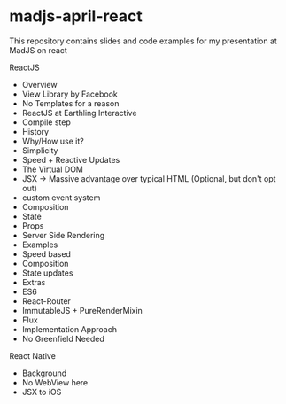 # madjs-april-react
This repository contains slides and code examples for my presentation at MadJS on react

ReactJS
- Overview
 - View Library by Facebook
 - No Templates for a reason
 - ReactJS at Earthling Interactive
 - Compile step
- History
- Why/How use it?
 - Simplicity
 - Speed + Reactive Updates
 - The Virtual DOM
 - JSX -> Massive advantage over typical HTML (Optional, but don't opt out)
 - custom event system
 - Composition
  - State
  - Props
 - Server Side Rendering
- Examples
 - Speed based
 - Composition
 - State updates
- Extras
 - ES6
 - React-Router
 - ImmutableJS + PureRenderMixin
 - Flux 
- Implementation Approach
 - No Greenfield Needed

React Native
- Background
- No WebView here
- JSX to iOS
